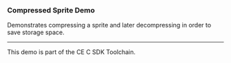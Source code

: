 ### Compressed Sprite Demo

Demonstrates compressing a sprite and later decompressing in order to save
storage space.

---

This demo is part of the CE C SDK Toolchain.
